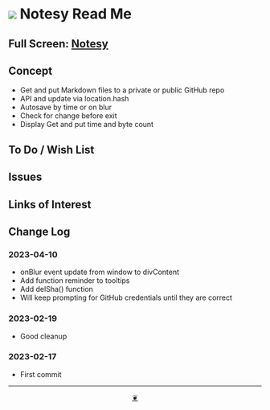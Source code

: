 # [![](https://pushme-pullyou.github.io/assets/svg/octicon.svg )](https://github.com/theo-armour/2023/ "Source code on GitHub" ) Notesy Read Me


<!--@@@
<div class=iframe-resize ><iframe src=https:/theo-armour.github.io/2023/apps/notesy/ height=100% width=100% ></iframe></div>
_"Notesy" in a resizable window_
@@@-->

## Full Screen: [Notesy]( https:/theo-armour.github.io/2023/apps/notesy )


## Concept

* Get and put Markdown files to a private or public GitHub repo
* API and update via location.hash
* Autosave by time or on blur
* Check for change before exit
* Display Get and put time and byte count

## To Do / Wish List


## Issues


## Links of Interest


## Change Log

### 2023-04-10

* onBlur event update from window to divContent
* Add function reminder to tooltips
* Add delSha() function
* Will keep prompting for GitHub credentials until they are correct


### 2023-02-19

* Good cleanup

### 2023-02-17

* First commit


***

<center title="Hello! Click me to go up to the top" ><a class=aDingbat href=javascript:window.scrollTo(0,0);> ❦ </a></center>
